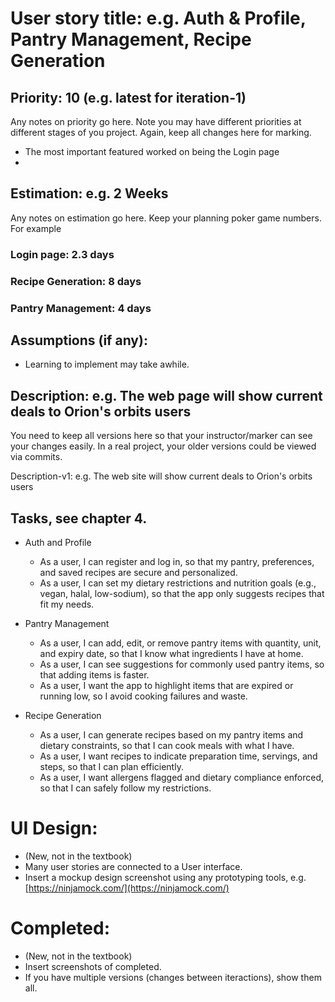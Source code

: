# User story title: e.g. Auth & Profile, Pantry Management, Recipe Generation 



## Priority: 10 (e.g. latest for iteration-1)
Any notes on priority go here. 
Note you may have different priorities at different stages of you project.
Again, keep all changes here for marking.
- The most important featured worked on being the Login page
- 

## Estimation: e.g. 2 Weeks
Any notes on estimation go here. Keep your planning poker game numbers. For example

### Login page: 2.3 days
### Recipe Generation: 8 days
### Pantry Management: 4 days

## Assumptions (if any):
- Learning to implement may take awhile.

## Description: e.g. The web page will show current deals to Orion's orbits users
You need to keep all versions here so that your instructor/marker can see your changes easily. 
In a real project, your older versions could be viewed via commits.

Description-v1: e.g. The web site will show current deals to Orion's orbits users

## Tasks, see chapter 4.

- Auth and Profile
  - As a user, I can register and log in, so that my pantry, preferences, and saved recipes are secure and personalized.
  - As a user, I can set my dietary restrictions and nutrition goals (e.g., vegan, halal, low-sodium), so that the app only suggests recipes that fit my needs.

- Pantry Management
  - As a user, I can add, edit, or remove pantry items with quantity, unit, and expiry date, so that I know what ingredients I have at home.
  - As a user, I can see suggestions for commonly used pantry items, so that adding items is faster.
  - As a user, I want the app to highlight items that are expired or running low, so I avoid cooking failures and waste.

- Recipe Generation
  - As a user, I can generate recipes based on my pantry items and dietary constraints, so that I can cook meals with what I have.
  - As a user, I want recipes to indicate preparation time, servings, and steps, so that I can plan efficiently.
  - As a user, I want allergens flagged and dietary compliance enforced, so that I can safely follow my restrictions.

# UI Design:
* (New, not in the textbook) 
* Many user stories are connected to a User interface.
* Insert a mockup design screenshot using any prototyping tools, e.g. [https://ninjamock.com/](https://ninjamock.com/)

# Completed:
* (New, not in the textbook) 
* Insert screenshots of completed. 
* If you have multiple versions (changes between iteractions), show them all.

